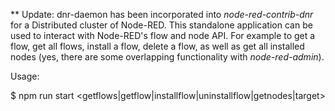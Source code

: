 ** Update: dnr-daemon has been incorporated into *node-red-contrib-dnr* for a Distributed cluster of Node-RED. This standalone application can be used to interact with Node-RED's flow and node API. For example to get a flow, get all flows, install a flow, delete a flow, as well as get all installed nodes (yes, there are some overlapping functionality with *node-red-admin*). 

Usage: 

$ npm run start <getflows|getflow|installflow|uninstallflow|getnodes|target>
